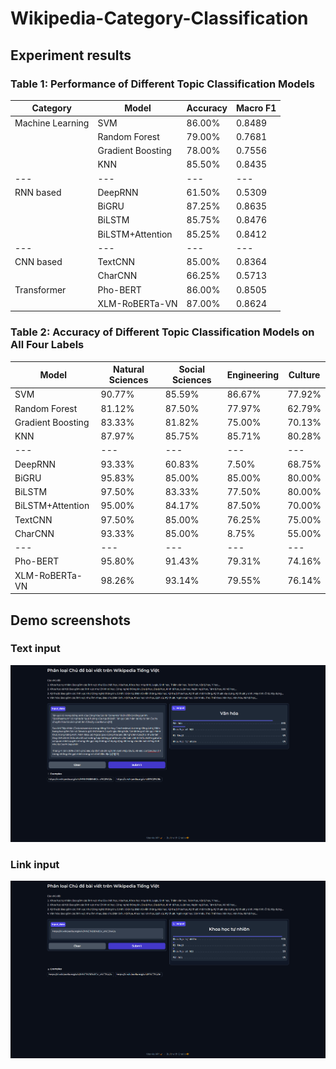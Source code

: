 # Wikipedia-Category-Classification


## Experiment results
### Table 1: Performance of Different Topic Classification Models

| Category | Model | Accuracy | Macro F1 |
|---|---|---|---|
| Machine Learning | SVM | 86.00% | 0.8489 |
| | Random Forest | 79.00% | 0.7681 |
| | Gradient Boosting | 78.00% | 0.7556 |
| | KNN | 85.50% | 0.8435 |
|---|---|---|---|---|
| RNN based | DeepRNN | 61.50% | 0.5309 |
| | BiGRU | 87.25% | 0.8635 |
| | BiLSTM | 85.75% | 0.8476 |
| | BiLSTM+Attention | 85.25% | 0.8412 |
|---|---|---|---|---|
| CNN based | TextCNN | 85.00% | 0.8364 |
| | CharCNN | 66.25% | 0.5713 |
| Transformer | Pho-BERT | 86.00% | 0.8505 |
| | XLM-RoBERTa-VN | 87.00% | 0.8624 |

### Table 2: Accuracy of Different Topic Classification Models on All Four Labels

| Model | Natural Sciences | Social Sciences | Engineering | Culture |
|---|---|---|---|---|
| SVM | 90.77% | 85.59% | 86.67% | 77.92% |
| Random Forest | 81.12% | 87.50% | 77.97% | 62.79% |
| Gradient Boosting | 83.33% | 81.82% | 75.00% | 70.13% |
| KNN | 87.97% | 85.75% | 85.71% | 80.28% |
|---|---|---|---|---|
| DeepRNN | 93.33% | 60.83% | 7.50% | 68.75% |
| BiGRU | 95.83% | 85.00% | 85.00% | 80.00% |
| BiLSTM | 97.50% | 83.33% | 77.50% | 80.00% |
| BiLSTM+Attention | 95.00% | 84.17% | 87.50% | 70.00% |
| TextCNN | 97.50% | 85.00% | 76.25% | 75.00% |
| CharCNN | 93.33% | 85.00% | 8.75% | 55.00% |
|---|---|---|---|---|
| Pho-BERT | 95.80% | 91.43% | 79.31% | 74.16% |
| XLM-RoBERTa-VN | 98.26% | 93.14% | 79.55% | 76.14% |

## Demo screenshots
### Text input
![](img/demo_screenshot2.png)

### Link input
![](img/demo_screenshot1.png)
